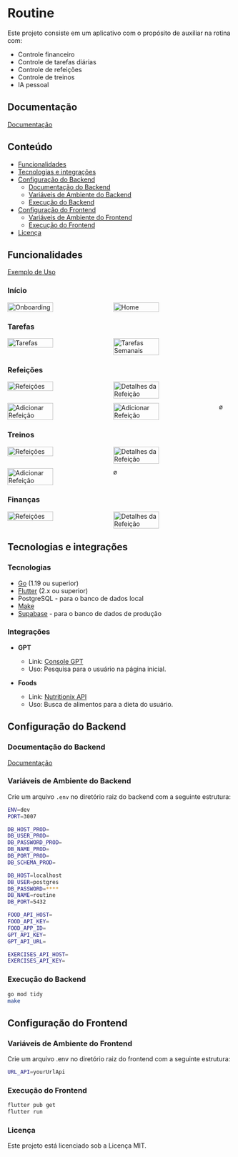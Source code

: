 # Routine

Este projeto consiste em um aplicativo com o propósito de auxiliar na rotina com:
- Controle financeiro
- Controle de tarefas diárias
- Controle de refeições
- Controle de treinos
- IA pessoal

## Documentação

[Documentação](https://drive.google.com/drive/folders/1ZAmGGtibudneU68qirLa-FDqOuBvKO9z?usp=drive_link)

## Conteúdo
- [Funcionalidades](#funcionalidades)
- [Tecnologias e integrações](#tecnologias-e-integrações)
- [Configuração do Backend](#configuração-do-backend)
    - [Documentação do Backend](#documentação-do-backend)
    - [Variáveis de Ambiente do Backend](#variáveis-de-ambiente-do-backend)
    - [Execução do Backend](#execução-do-backend)
- [Configuração do Frontend](#configuração-do-frontend)
    - [Variáveis de Ambiente do Frontend](#variáveis-de-ambiente-do-frontend)
    - [Execução do Frontend](#execução-do-frontend)
- [Licença](#licença)

## Funcionalidades
[Exemplo de Uso](imgs/example_use.mp4)

### Início
<div style="display: flex; gap: 10px;">
  <img src="imgs/onboarding.jpg" alt="Onboarding" width="45%">
  <img src="imgs/home.jpg" alt="Home" width="45%">
</div>

### Tarefas
<div style="display: flex; gap: 10px;">
  <img src="imgs/tasks.jpg" alt="Tarefas" width="45%">
  <img src="imgs/tasks_week.jpg" alt="Tarefas Semanais" width="45%">
</div>

### Refeições
<div style="display: flex; gap: 10px;">
  <img src="imgs/meals.jpg" alt="Refeições" width="45%">
  <img src="imgs/meal.jpg" alt="Detalhes da Refeição" width="45%">
</div>
<div style="display: flex;  gap: 10px; margin-top: 10px;">
  <img src="imgs/add_meal.jpg" alt="Adicionar Refeição" width="45%">
  <img src="imgs/meal_details.jpg" alt="Adicionar Refeição" width="45%">ø
</div>

### Treinos
<div style="display: flex; gap: 10px;">
  <img src="imgs/workouts.jpg" alt="Refeições" width="45%">
  <img src="imgs/workout_edit.jpg" alt="Detalhes da Refeição" width="45%">
</div>
<div style="display: flex;  gap: 10px; margin-top: 10px;">
  <img src="imgs/exercise_details.jpg" alt="Adicionar Refeição" width="45%">ø
</div>

### Finanças
<div style="display: flex; gap: 10px;">
  <img src="imgs/finances_home.jpg" alt="Refeições" width="45%">
  <img src="imgs/finances_transactions.jpg" alt="Detalhes da Refeição" width="45%">
</div>

## Tecnologias e integrações

### Tecnologias
- [Go](https://golang.org/dl/) (1.19 ou superior)
- [Flutter](https://flutter.dev/docs/get-started/install) (2.x ou superior)
- PostgreSQL - para o banco de dados local
- [Make](https://www.gnu.org/software/make/)
- [Supabase](https://supabase.com/) - para o banco de dados de produção

### Integrações
- **GPT**  
  * Link: [Console GPT](https://console.groq.com/docs/overview)  
  * Uso: Pesquisa para o usuário na página inicial.

- **Foods**  
  * Link: [Nutritionix API](https://trackapi.nutritionix.com/)  
  * Uso: Busca de alimentos para a dieta do usuário.

## Configuração do Backend

### Documentação do Backend

[Documentação](https://routine-back.onrender.com/api/v1/swagger/index.html)

### Variáveis de Ambiente do Backend

Crie um arquivo `.env` no diretório raiz do backend com a seguinte estrutura:

```bash
ENV=dev
PORT=3007

DB_HOST_PROD=
DB_USER_PROD=
DB_PASSWORD_PROD=
DB_NAME_PROD=
DB_PORT_PROD=
DB_SCHEMA_PROD=

DB_HOST=localhost
DB_USER=postgres
DB_PASSWORD=****
DB_NAME=routine
DB_PORT=5432

FOOD_API_HOST=
FOOD_API_KEY=
FOOD_APP_ID=
GPT_API_KEY=
GPT_API_URL=

EXERCISES_API_HOST=
EXERCISES_API_KEY=
```

### Execução do Backend

```bash
go mod tidy
make
```

## Configuração do Frontend

### Variáveis de Ambiente do Frontend

Crie um arquivo .env no diretório raiz do frontend com a seguinte estrutura:

```bash
URL_API=yourUrlApi
```

### Execução do Frontend

```bash
flutter pub get
flutter run
```

### Licença

Este projeto está licenciado sob a Licença MIT.

